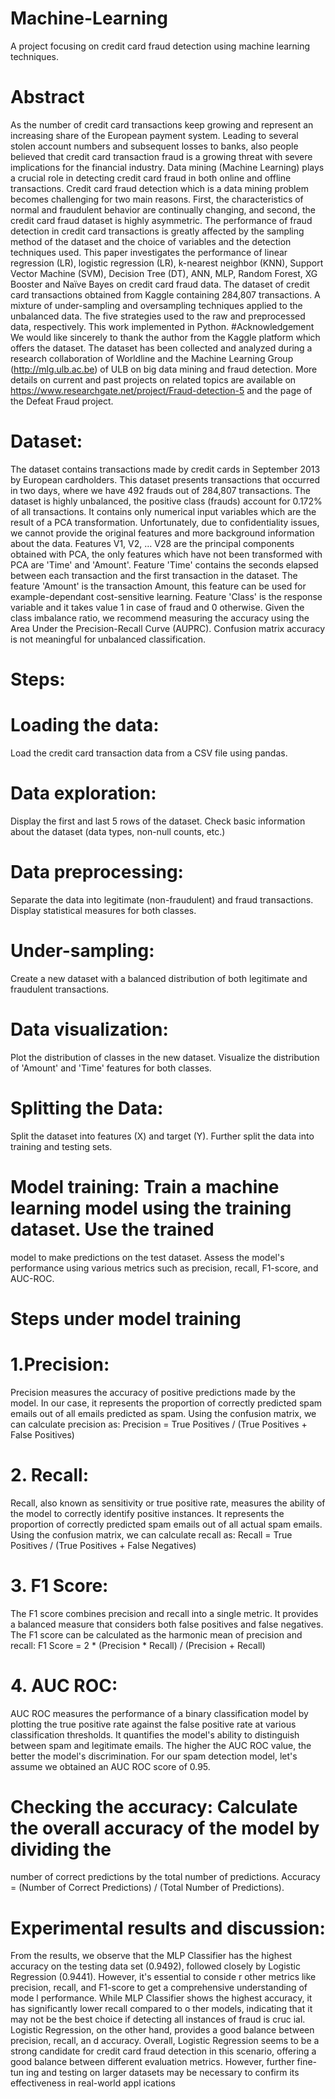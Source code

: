 # Machine-Learning
A project focusing on credit card fraud detection using machine learning techniques.
# Abstract
As the number of credit card transactions keep growing and represent an increasing share of the 
European payment system. Leading to several stolen account numbers and subsequent losses to 
banks, also people believed that credit card transaction fraud is a growing threat with severe 
implications for the financial industry. Data mining (Machine Learning) plays a crucial role in 
detecting credit card fraud in both online and offline transactions. Credit card fraud detection 
which is a data mining problem becomes challenging for two main reasons. First, the 
characteristics of normal and fraudulent behavior are continually changing, and second, the credit 
card fraud dataset is highly asymmetric. The performance of fraud detection in credit card 
transactions is greatly affected by the sampling method of the dataset and the choice of variables 
and the detection techniques used. This paper investigates the performance of linear regression 
(LR), logistic regression (LR), k-nearest neighbor (KNN), Support Vector Machine (SVM), 
Decision Tree (DT), ANN, MLP, Random Forest, XG Booster and Naïve Bayes on credit card 
fraud data. The dataset of credit card transactions obtained from Kaggle containing 284,807
transactions. A mixture of under-sampling and oversampling techniques applied to the unbalanced 
data. The five strategies used to the raw and preprocessed data, respectively. This work 
implemented in Python.
#Acknowledgement
We would like sincerely to thank the author from the Kaggle platform which offers the dataset.
The dataset has been collected and analyzed during a research collaboration of Worldline and the 
Machine Learning Group (http://mlg.ulb.ac.be) of ULB on big data mining and fraud detection. 
More details on current and past projects on related topics are available on 
https://www.researchgate.net/project/Fraud-detection-5 and the page of the Defeat Fraud project.
# Dataset:
The dataset contains transactions made by credit cards in September 2013 by European 
cardholders. This dataset presents transactions that occurred in two days, where we have 
492 frauds out of 284,807 transactions. The dataset is highly unbalanced, the positive class 
(frauds) account for 0.172% of all transactions. It contains only numerical input variables 
which are the result of a PCA transformation. Unfortunately, due to confidentiality issues, 
we cannot provide the original features and more background information about the data. 
Features V1, V2, … V28 are the principal components obtained with PCA, the only 
features which have not been transformed with PCA are 'Time' and 'Amount'. Feature 
'Time' contains the seconds elapsed between each transaction and the first transaction in 
the dataset. The feature 'Amount' is the transaction Amount, this feature can be used for 
example-dependant cost-sensitive learning. Feature 'Class' is the response variable and it 
takes value 1 in case of fraud and 0 otherwise. Given the class imbalance ratio, we 
recommend measuring the accuracy using the Area Under the Precision-Recall Curve 
(AUPRC). Confusion matrix accuracy is not meaningful for unbalanced classification.
# Steps:
# Loading the data: 
Load the credit card transaction data from a CSV file using pandas.
# Data exploration:
Display the first and last 5 rows of the dataset. Check basic information 
about the dataset (data types, non-null counts, etc.)
# Data preprocessing:
Separate the data into legitimate (non-fraudulent) and fraud 
transactions. Display statistical measures for both classes.
# Under-sampling: 
Create a new dataset with a balanced distribution of both legitimate and 
fraudulent transactions.
# Data visualization:
Plot the distribution of classes in the new dataset. Visualize the 
distribution of 'Amount' and 'Time' features for both classes.
# Splitting the Data: 
Split the dataset into features (X) and target (Y). Further split the data 
into training and testing sets.
# Model training: Train a machine learning model using the training dataset. Use the trained 
model to make predictions on the test dataset. Assess the model's performance using 
various metrics such as precision, recall, F1-score, and AUC-ROC. 
# Steps under model training
# 1.Precision:
Precision measures the accuracy of positive predictions made by the model. In our case, it 
represents the proportion of correctly predicted spam emails out of all emails predicted as spam. 
Using the confusion matrix, we can calculate precision as:
Precision = True Positives / (True Positives + False Positives)
# 2. Recall:
Recall, also known as sensitivity or true positive rate, measures the ability of the model to correctly 
identify positive instances. It represents the proportion of correctly predicted spam emails out of 
all actual spam emails. Using the confusion matrix, we can calculate recall as:
 Recall = True Positives / (True Positives + False Negatives)
# 3. F1 Score:
The F1 score combines precision and recall into a single metric. It provides a balanced measure 
that considers both false positives and false negatives. The F1 score can be calculated as the 
harmonic mean of precision and recall:
 F1 Score = 2 * (Precision * Recall) / (Precision + Recall)
# 4. AUC ROC:
AUC ROC measures the performance of a binary classification model by plotting the true positive 
rate against the false positive rate at various classification thresholds. It quantifies the model's 
ability to distinguish between spam and legitimate emails. The higher the AUC ROC value, the 
better the model's discrimination. For our spam detection model, let's assume we obtained an AUC 
ROC score of 0.95.
# Checking the accuracy: Calculate the overall accuracy of the model by dividing the 
number of correct predictions by the total number of predictions. Accuracy = (Number of 
Correct Predictions) / (Total Number of Predictions).
# Experimental results and discussion:
From the results, we observe that the MLP Classifier has the highest accuracy on the testing data
set (0.9492), followed closely by Logistic Regression (0.9441). However, it's essential to conside
r other metrics like precision, recall, and F1-score to get a comprehensive understanding of mode
l performance.
While MLP Classifier shows the highest accuracy, it has significantly lower recall compared to o
ther models, indicating that it may not be the best choice if detecting all instances of fraud is cruc
ial. Logistic Regression, on the other hand, provides a good balance between precision, recall, an
d accuracy.
Overall, Logistic Regression seems to be a strong candidate for credit card fraud detection in this 
scenario, offering a good balance between different evaluation metrics. However, further fine-tun
ing and testing on larger datasets may be necessary to confirm its effectiveness in real-world appl
ications



